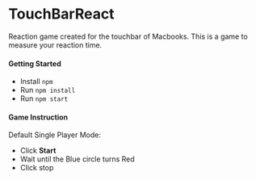 # TouchBarReact

Reaction game created for the touchbar of Macbooks.
This is a game to measure your reaction time.

#### Getting Started

* Install `npm`
* Run `npm install`
* Run `npm start`

#### Game Instruction

Default Single Player Mode:
* Click **Start**
* Wait until the Blue circle turns Red
* Click stop